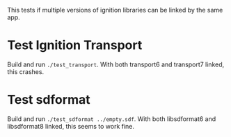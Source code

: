 This tests if multiple versions of ignition libraries can be linked by the same app.

# Test Ignition Transport
Build and run `./test_transport`. With both transport6 and transport7 linked, this crashes.

# Test sdformat
Build and run `./test_sdformat ../empty.sdf`. With both libsdformat6 and libsdformat8 linked, this seems to work fine.
